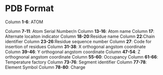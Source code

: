 # PDB Format
Column **1-6**: ATOM

Column **7-11**: Atom Serial Number/n
Column **13-16**: Atom name
Column **17**: Alternate locaiton indicator
Column **18-20**:Residue name
Column **22**:Chain identifier
Column **23-26**:Residue sequence number
Column **27**: Code for insertion of residues
Column **31-38**: X orthogonal angstom coordinate
Column **39-46**: Y orthogonal angstom coordinate
Column **47-54**: Z orthognonal angstom coordinate
Column **55-60**: Occupancy
Column **61-66**: Temperature factory
Column **73-76**: Segment identifier
Column **77-78**: Element Symbol
Column **78-80**: Charge
